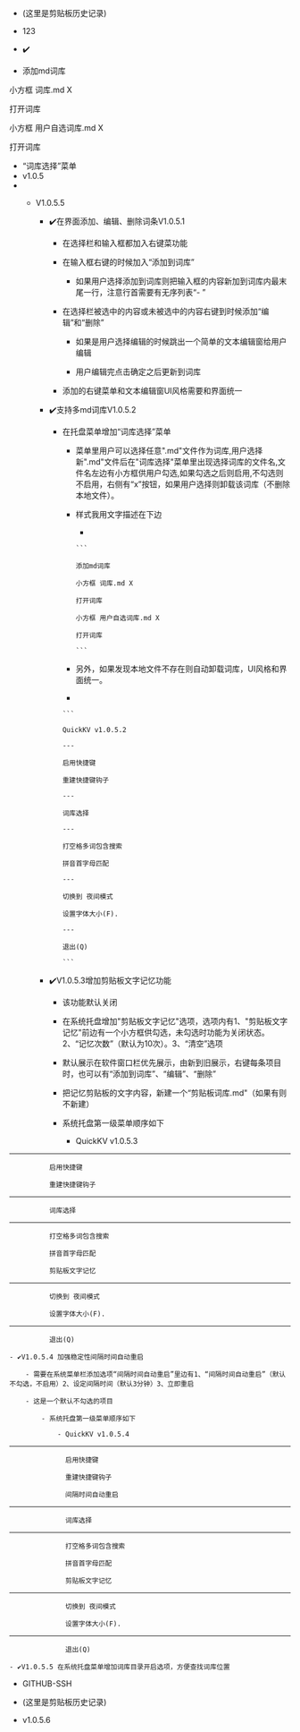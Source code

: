 - (这里是剪贴板历史记录)

- 123
- ✔️
- 添加md词库

小方框 词库.md X

打开词库

小方框 用户自选词库.md X

打开词库
- “词库选择”菜单
- v1.0.5
- - V1.0.5.5

	- ✔️在界面添加、编辑、删除词条V1.0.5.1

		- 在选择栏和输入框都加入右键菜功能

		- 在输入框右键的时候加入“添加到词库”

			- 如果用户选择添加到词库则把输入框的内容新加到词库内最末尾一行，注意行首需要有无序列表“- ”

		- 在选择栏被选中的内容或未被选中的内容右键到时候添加“编辑”和“删除”

			- 如果是用户选择编辑的时候跳出一个简单的文本编辑窗给用户编辑

			- 用户编辑完点击确定之后更新到词库

		- 添加的右键菜单和文本编辑窗UI风格需要和界面统一

	- ✔️支持多md词库V1.0.5.2

		- 在托盘菜单增加“词库选择”菜单

			- 菜单里用户可以选择任意".md"文件作为词库,用户选择新".md"文件后在"词库选择"菜单里出现选择词库的文件名,文件名左边有小方框供用户勾选,如果勾选之后则启用,不勾选则不启用，右侧有“x”按钮，如果用户选择则卸载该词库（不删除本地文件）。

			- 样式我用文字描述在下边

				-

				  ```

				  添加md词库

				  小方框 词库.md X

				  打开词库

				  小方框 用户自选词库.md X

				  打开词库

				  ```

			- 另外，如果发现本地文件不存在则自动卸载词库，UI风格和界面统一。

			-

			  ```

			  QuickKV v1.0.5.2

			  ---

			  启用快捷键

			  重建快捷键钩子

			  ---

			  词库选择

			  ---

			  打空格多词包含搜索

			  拼音首字母匹配

			  ---

			  切换到 夜间模式

			  设置字体大小(F).

			  ---

			  退出(Q)

			  ```

	- ✔️V1.0.5.3增加剪贴板文字记忆功能

		- 该功能默认关闭

		- 在系统托盘增加"剪贴板文字记忆"选项，选项内有1、"剪贴板文字记忆"前边有一个小方框供勾选，未勾选时功能为关闭状态。2、“记忆次数”（默认为10次）。3、“清空”选项

		- 默认展示在软件窗口栏优先展示，由新到旧展示，右键每条项目时，也可以有“添加到词库”、“编辑”、“删除”

		- 把记忆剪贴板的文字内容，新建一个“剪贴板词库.md"（如果有则不新建）

		- 系统托盘第一级菜单顺序如下

			- QuickKV v1.0.5.3

---

			  启用快捷键  

			  重建快捷键钩子  

---

			  词库选择  

---

			  打空格多词包含搜索  

			  拼音首字母匹配  

			  剪贴板文字记忆  

---

			  切换到 夜间模式  

			  设置字体大小(F).  

---

			  退出(Q)  

	- ✔️V1.0.5.4 加强稳定性间隔时间自动重启

		- 需要在系统菜单栏添加选项“间隔时间自动重启”里边有1、“间隔时间自动重启”（默认不勾选，不启用）2、设定间隔时间（默认3分钟）3、立即重启

		- 这是一个默认不勾选的项目

			- 系统托盘第一级菜单顺序如下

				- QuickKV v1.0.5.4

---

				  启用快捷键  

				  重建快捷键钩子  

				  间隔时间自动重启  

---

				  词库选择  

---

				  打空格多词包含搜索  

				  拼音首字母匹配  

				  剪贴板文字记忆  

---

				  切换到 夜间模式  

				  设置字体大小(F).  

---

				  退出(Q)  

	- ✔️V1.0.5.5 在系统托盘菜单增加词库目录开启选项，方便查找词库位置
- GITHUB-SSH
- (这里是剪贴板历史记录)




- v1.0.5.6